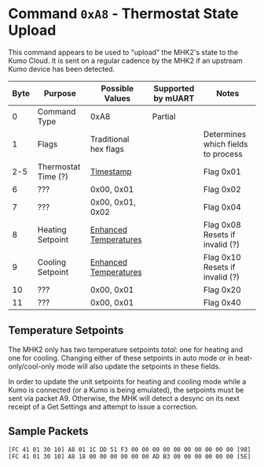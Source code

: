 # Command `0xA8` - Thermostat State Upload

This command appears to be used to "upload" the MHK2's state to the Kumo Cloud. It is sent on a regular cadence by the
MHK2 if an upstream Kumo device has been detected.

| Byte | Purpose                | Possible Values                 | Supported by mUART | Notes                               |
|------|------------------------|---------------------------------|--------------------|-------------------------------------|
| 0    | Command Type           | 0xA8                            | Partial            |                                     |
| 1    | Flags                  | Traditional hex flags           |                    | Determines which fields to process  |
| 2-5  | Thermostat Time (?)    | [Timestamp][timestamp]          |                    | Flag 0x01                           |
| 6    | ???                    | 0x00, 0x01                      |                    | Flag 0x02                           |
| 7    | ???                    | 0x00, 0x01, 0x02                |                    | Flag 0x04                           |
| 8    | Heating Setpoint       | [Enhanced Temperatures][temp-a] |                    | Flag 0x08<br/>Resets if invalid (?) |
| 9    | Cooling Setpoint       | [Enhanced Temperatures][temp-a] |                    | Flag 0x10<br/>Resets if invalid (?) |
| 10   | ???                    | 0x00, 0x01                      |                    | Flag 0x20                           |
| 11   | ???                    | 0x00, 0x01                      |                    | Flag 0x40                           |

[timestamp]: ../data-types/timestamps.md
[temp-a]: ../data-types/temperature-units.md#enhanced-temperatures

## Temperature Setpoints

The MHK2 only has two temperature setpoints *total*: one for heating and one for cooling. Changing either of these setpoints
in auto mode or in heat-only/cool-only mode will also update the setpoints in these fields.

In order to update the unit setpoints for heating and cooling mode while a Kumo is connected (or a Kumo is being emulated), the
setpoints must be sent via packet A9. Otherwise, the MHK will detect a desync on its next receipt of a Get Settings and attempt
to issue a correction.

## Sample Packets

```
[FC 41 01 30 10] A8 01 1C DD 51 F3 00 00 00 00 00 00 00 00 00 00 [98]
[FC 41 01 30 10] A8 18 00 00 00 00 00 00 AD B3 00 00 00 00 00 00 [5E]
```
